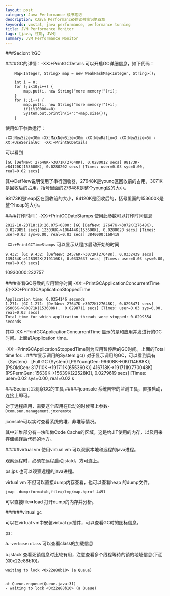 ```yaml
---
layout: post
category: Java Performance 读书笔记
description: 《Java Performance》的读书笔记第四章
keywords: vmstat, java performance, performance tunning
title: JVM Performance Monitor
tags: [java, 性能, JVM]
summary: JVM Performance Monitor
---
```




###Seciont 1:GC

####GC的详情：-XX:+PrintGCDetails
可以开启GC详细信息，如下代码：
	
		Map<Integer, String> map = new WeakHashMap<Integer, String>();

		int i = 0;
		for (;i<10;i++) {
			map.put(i, new String("more memory!")+i);
		}
		for (;;i++) {
			map.put(i, new String("more memory!")+i);
			if(i%10000==0)
			System.out.println(i+":"+map.size());
		}

使用如下参数运行：

	-XX:NewSize=30m -XX:MaxNewSize=30m -XX:NewRatio=3 -XX:NewSize=5m -XX:+UseSerialGC  -XX:+PrintGCDetails
	
	
可以看到
	
	[GC [DefNew: 27648K->3071K(27648K), 0.0280012 secs] 98173K->84120K(153600K), 0.0280202 secs] [Times: user=0.03 sys=0.00, real=0.02 secs] 


其中DefNew说明使用了串行回收器，27648K是young区回收前的占用，3071K是回收后的占用，括号里面的27648K是整个young区的大小。

98173K是heap区在回收前的大小，84120K是回收后的，括号里面的153600K是整个heap的大小。

####打印时间：-XX:+PrintGCDateStamps
使用此参数可以打印时间信息
	
	2012-10-23T18:18:26.075+0800: [GC [DefNew: 27647K->3072K(27648K), 0.0279851 secs] 123036K->106444K(153600K), 0.0280028 secs] [Times: user=0.03 sys=0.00, real=0.03 secs] 3840000:168419
	


`-XX:+PrintGCTimeStamps` 可以显示从程序启动开始的时间

	9.432: [GC 9.432: [DefNew: 24576K->3072K(27648K), 0.0332439 secs] 139454K->128392K(219116K), 0.0332637 secs] [Times: user=0.03 sys=0.00, real=0.03 secs] 
10930000:232757

####查看GC导致的应用暂停时间
-XX:+PrintGCApplicationConcurrentTime和-XX:+PrintGCApplicationStoppedTime

	Application time: 0.0354146 seconds
	1.271: [GC 1.271: [DefNew: 27647K->3072K(27648K), 0.0298471 secs] 95006K->80871K(153600K), 	0.0298711 secs] [Times: user=0.03 sys=0.00, real=0.03 secs] 
	Total time for which application threads were stopped: 0.0299554 seconds


其中-XX:+PrintGCApplicationConcurrentTime 显示的是和应用并发进行的GC时间。上面的Application time。

-XX:+PrintGCApplicationStoppedTime则为应用暂停后的GC时间。上面的Total time for...
####显示调用的System.gc()
对于显示调用的GC，可以看到具有（System）
	[Full GC (System)    [PSYoungGen: 99608K->0K(114688K)]    [PSOldGen: 317110K->191711K(655360K)]    416718K->191711K(770048K)    [PSPermGen: 15639K->15639K(22528K)],    0.0279619 secs]    [Times: user=0.02 sys=0.00, real=0.02 s
    
    
###Seciont 2:观察GC的工具
#####jconsole
系统自带的监测工具，直接启动，连接上即可。

对于远程应用，需要这个应用在启动的时候带上参数`-Dcom.sun.management.jmxremote`

jconsole可以实时查看系统的堆、非堆等情况。

其中非堆部分有一块叫做Code Cache的区域，这是给JIT使用的内存，以及用来存储编译后代码的地方。


#####virtual vm
使用virtual vm 可以观察本地和远程的java进程。

观察远程时，必须在远程启动jstatd，方可连上。

ps:jps 也可以观察远程的java进程。

virtual vm 不但可以直接dump内存查看，也可以查看heap 的dump文件。

	jmap -dump:format=b,file=/tmp/map.hprof 4491  
可以直接file=>load 打开dump的内存并分析。
######virtual gc
可以在virtual vm中安装virtual gc插件，可以查看GC时的图标信息。  
ps: 
a.`-verbose:class` 可以查看class的加载信息
b.jstack 查看死锁信息时比较有用，注意查看多个线程等待的锁的地址信息(下面的0x22e88b10)。
	waiting to lock <0x22e88b10> (a Queue)
	
	at Queue.enqueue(Queue.java:31)	- waiting to lock <0x22e88b10> (a Queue)
	
	